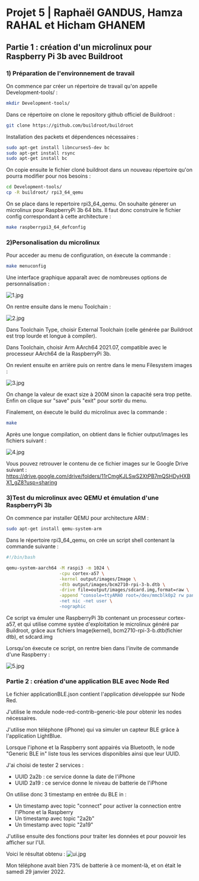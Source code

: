 # Projet 5 | Raphaël GANDUS, Hamza RAHAL et Hicham GHANEM

## Partie 1 : création d'un microlinux pour Raspberry Pi 3b avec Buildroot


### 1) Préparation de l'environnement de travail

On commence par créer un répertoire de travail qu'on appelle Development-tools/ :
```bash
mkdir Development-tools/
```
Dans ce répertoire on clone le repository github officiel de Buildroot :
```bash
git clone https://github.com/buildroot/buildroot
```
Installation des packets et dépendences nécessaires :
```bash
sudo apt-get install libncurses5-dev bc
sudo apt-get install rsync
sudo apt-get install bc
```
On copie ensuite le fichier cloné buildroot dans un nouveau répertoire qu'on pourra modifier pour nos besoins : 
```bash
cd Development-tools/
cp -R buildroot/ rpi3_64_qemu
```
On se place dans le repertoire rpi3_64_qemu. On souhaite génerer un microlinux pour RaspberryPi 3b 64 bits. Il faut donc construire le fichier config correspondant à cette architecture :
```bash
make raspberrypi3_64_defconfig
```


### 2)Personalisation du microlinux

Pour acceder au menu de configuration, on éxecute la commande : 
```bash
make menuconfig
```
Une interface graphique apparaît avec de nombreuses options de personnalisation : 

![1.jpg](./1.jpg)

On rentre ensuite dans le menu Toolchain : 

![2.jpg](./2.jpg)

Dans Toolchain Type, choisir External Toolchain (celle générée par Buildroot est trop lourde et longue à compiler).

Dans Toolchain, choisir Arm AArch64 2021.07, compatible avec le processeur AArch64 de la RaspberryPi 3b.

On revient ensuite en arrière puis on rentre dans le menu Filesystem images :

![3.jpg](./3.jpg)

On change la valeur de exact size à 200M sinon la capacité sera trop petite.
Enfin on clique sur "save" puis "exit" pour sortir du menu.

Finalement, on éxecute le build du microlinux avec la commande :  
```bash
make
```
Après une longue compilation, on obtient dans le fichier output/images les fichiers suivant :

![4.jpg](./4.jpg)

Vous pouvez retrouver le contenu de ce fichier images sur le Google Drive suivant : 
https://drive.google.com/drive/folders/11rCmgKJLSwS2XtPB7mQSHDyHXBX1_gZ8?usp=sharing



### 3)Test du microlinux avec QEMU et émulation d'une RaspberryPi 3b

On commence par installer QEMU pour architecture ARM :
```bash
sudo apt-get install qemu-system-arm
```

Dans le répertoire rpi3_64_qemu, on crée un script shell contenant la commande suivante :
```bash
#!/bin/bash

qemu-system-aarch64 -M raspi3 -m 1024 \
                    -cpu cortex-a57 \
                    -kernel output/images/Image \
                    -dtb output/images/bcm2710-rpi-3-b.dtb \
                    -drive file=output/images/sdcard.img,format=raw \
                    -append "console=ttyAMA0 root=/dev/mmcblk0p2 rw panic=1 rootwait rootfstype \
                    -net nic -net user \
                    -nographic
```
Ce script va émuler une RaspberryPi 3b contenant un processeur cortex-a57, et qui utilise comme systèe d'exploitation le microlinux généré par Buildroot, grâce aux fichiers Image(kernel), bcm2710-rpi-3-b.dtb(fichier dtb), et sdcard.img

Lorsqu'on éxecute ce script, on rentre bien dans l'invite de commande d'une Raspberry : 

![5.jpg](./5.jpg)



### Partie 2 : création d'une application BLE avec Node Red

Le fichier applicationBLE.json contient l'application développée sur Node Red. 

J'utilise le module node-red-contrib-generic-ble pour obtenir les nodes nécessaires.

J'utilise mon téléphone (iPhone) qui va simuler un capteur BLE grâce à l'application LightBlue.

Lorsque l'iphone et la Raspberry sont appairés via Bluetooth, le node "Generic BLE in" liste tous les services disponibles ainsi que leur UUID.

J'ai choisi de tester 2 services : 
- UUID 2a2b : ce service donne la date de l'iPhone
- UUID 2a19 : ce service donne le niveau de batterie de l'iPhone

On utilise donc 3 timestamp en entrée du BLE in :
- Un timestamp avec topic "connect" pour activer la connection entre l'iPhone et la Raspberry
- Un timestamp avec topic "2a2b"
- Un timestamp avec topic "2a19"

J'utilise ensuite des fonctions pour traiter les données et pour pouvoir les afficher sur l'UI.

Voici le résultat obtenu : 
![ui.jpg](./ui.jpg)

Mon téléphone avait bien 73% de batterie à ce moment-là, et on était le samedi 29 janvier 2022.







